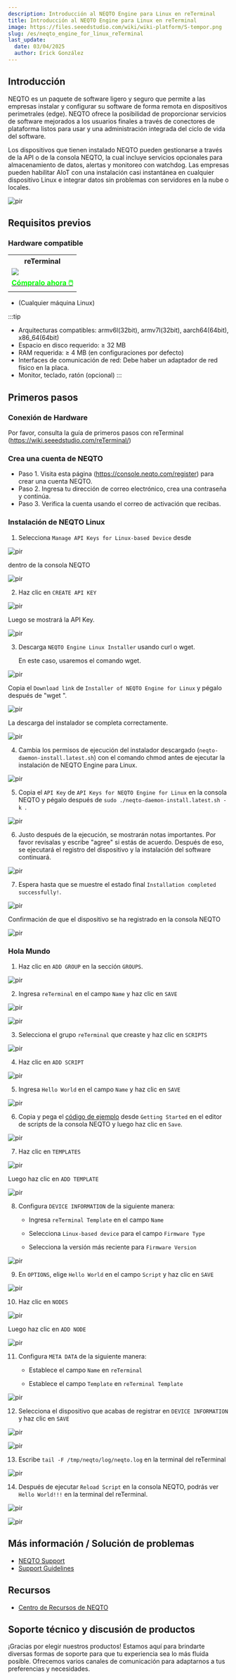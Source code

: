 ```yaml
---
description: Introducción al NEQTO Engine para Linux en reTerminal
title: Introducción al NEQTO Engine para Linux en reTerminal
image: https://files.seeedstudio.com/wiki/wiki-platform/S-tempor.png
slug: /es/neqto_engine_for_linux_reTerminal
last_update:
  date: 03/04/2025
  author: Erick González
---
```


## Introducción

NEQTO es un paquete de software ligero y seguro que permite a las empresas instalar y configurar su software de forma remota en dispositivos perimetrales (edge). NEQTO ofrece la posibilidad de proporcionar servicios de software mejorados a los usuarios finales a través de conectores de plataforma listos para usar y una administración integrada del ciclo de vida del software.

Los dispositivos que tienen instalado NEQTO pueden gestionarse a través de la API o de la consola NEQTO, la cual incluye servicios opcionales para almacenamiento de datos, alertas y monitoreo con watchdog. Las empresas pueden habilitar AIoT con una instalación casi instantánea en cualquier dispositivo Linux e integrar datos sin problemas con servidores en la nube o locales.

<p style={{textAlign: 'center'}}><img src="https://files.seeedstudio.com/wiki/wiki-ranger/Contributions/neqto_engine_for_linux_reTerminal/header-img_2x.png" alt="pir" width={600} height="auto" /></p>

## Requisitos previos

### Hardware compatible

<div class="table-center">
	<table class="table-nobg">
    <tr class="table-trnobg">
      <th class="table-trnobg">reTerminal</th>
		</tr>
    <tr class="table-trnobg"></tr>
		<tr class="table-trnobg">
			<td class="table-trnobg"><div style={{textAlign:'center'}}><img src="https://files.seeedstudio.com/wiki/ReTerminal/frigate/reterminal.png" style={{width:300, height:'auto'}}/></div></td>
		</tr>
    <tr class="table-trnobg"></tr>
		<tr class="table-trnobg">
			<td class="table-trnobg"><div class="get_one_now_container" style={{textAlign: 'center'}}><a class="get_one_now_item" href="https://www.seeedstudio.com/ReTerminal-with-CM4-p-4904.html?queryID=26220f25bcce77bc420c9c03059787c0&objectID=4904&indexName=bazaar_retailer_products" target="_blank">
              <strong><span><font color={'FFFFFF'} size={"4"}> Cómpralo ahora 🖱️</font></span></strong>
          </a></div></td>
        </tr>
    </table>
</div>

- (Cualquier máquina Linux)

:::tip
- Arquitecturas compatibles: armv6l(32bit), armv7l(32bit), aarch64(64bit), x86_64(64bit)
- Espacio en disco requerido: ≥ 32 MB
- RAM requerida: ≥ 4 MB (en configuraciones por defecto)
- Interfaces de comunicación de red: Debe haber un adaptador de red físico en la placa.
- Monitor, teclado, ratón (opcional)
:::

## Primeros pasos
### Conexión de Hardware
Por favor, consulta la guía de primeros pasos con reTerminal (https://wiki.seeedstudio.com/reTerminal/)

### Crea una cuenta de NEQTO
- Paso 1. Visita esta página (https://console.neqto.com/register) para crear una cuenta NEQTO.
- Paso 2. Ingresa tu dirección de correo electrónico, crea una contraseña y continúa.
- Paso 3. Verifica la cuenta usando el correo de activación que recibas.

### Instalación de NEQTO Linux

1. Selecciona `Manage API Keys for Linux-based Device` desde

<p style={{textAlign: 'center'}}><img src="https://files.seeedstudio.com/wiki/wiki-ranger/Contributions/neqto_engine_for_linux_reTerminal/65eee22eccae06004c6d9459.png" alt="pir" width={20} height="auto" /></p>

dentro de la consola NEQTO

<p style={{textAlign: 'center'}}><img src="https://files.seeedstudio.com/wiki/wiki-ranger/Contributions/neqto_engine_for_linux_reTerminal/65effd1accae06004c6d94a0.png" alt="pir" width={600} height="auto" /></p>

2. Haz clic en `CREATE API KEY`

<p style={{textAlign: 'center'}}><img src="https://files.seeedstudio.com/wiki/wiki-ranger/Contributions/neqto_engine_for_linux_reTerminal/65efff89ccae06004c6d94a6.png" alt="pir" width={600} height="auto" /></p>

Luego se mostrará la API Key.

<p style={{textAlign: 'center'}}><img src="https://files.seeedstudio.com/wiki/wiki-ranger/Contributions/neqto_engine_for_linux_reTerminal/65efff33ccae06004c6d94a5.png" alt="pir" width={600} height="auto" /></p>


3. Descarga `NEQTO Engine Linux Installer` usando curl o wget.

   En este caso, usaremos el comando wget.

<p style={{textAlign: 'center'}}><img src="https://files.seeedstudio.com/wiki/wiki-ranger/Contributions/neqto_engine_for_linux_reTerminal/65eeeaa3ccae06004c6d945d.png" alt="pir" width={600} height="auto" /></p>

Copia el `Download link` de `Installer of NEQTO Engine for Linux` y pégalo después de "wget ".

<p style={{textAlign: 'center'}}><img src="https://files.seeedstudio.com/wiki/wiki-ranger/Contributions/neqto_engine_for_linux_reTerminal/660fbce4ccae06004c6d9812.png" alt="pir" width={600} height="auto" /></p>

La descarga del instalador se completa correctamente.

<p style={{textAlign: 'center'}}><img src="https://files.seeedstudio.com/wiki/wiki-ranger/Contributions/neqto_engine_for_linux_reTerminal/660fbd0cccae06004c6d9813.png" alt="pir" width={600} height="auto" /></p>

4. Cambia los permisos de ejecución del instalador descargado (`neqto-daemon-install.latest.sh`) con el comando chmod antes de ejecutar la instalación de NEQTO Engine para Linux.

<p style={{textAlign: 'center'}}><img src="https://files.seeedstudio.com/wiki/wiki-ranger/Contributions/neqto_engine_for_linux_reTerminal/660fbd27ccae06004c6d9814.png" alt="pir" width={600} height="auto" /></p>


<!--<div style="page-break-before:always"></div>-->

5. Copia el `API Key` de `API Keys for NEQTO Engine for Linux` en la consola NEQTO y pégalo después de `sudo ./neqto-daemon-install.latest.sh -k `.

<p style={{textAlign: 'center'}}><img src="https://files.seeedstudio.com/wiki/wiki-ranger/Contributions/neqto_engine_for_linux_reTerminal/660fbd4dccae06004c6d9815.png" alt="pir" width={600} height="auto" /></p>


6. Justo después de la ejecución, se mostrarán notas importantes. Por favor revísalas y escribe "agree" si estás de acuerdo. Después de eso, se ejecutará el registro del dispositivo y la instalación del software continuará.

<p style={{textAlign: 'center'}}><img src="https://files.seeedstudio.com/wiki/wiki-ranger/Contributions/neqto_engine_for_linux_reTerminal/660fbd63ccae06004c6d9816.png" alt="pir" width={600} height="auto" /></p>

<!--<div style="page-break-before:always"></div>-->

7. Espera hasta que se muestre el estado final `Installation completed successfully!`.

<p style={{textAlign: 'center'}}><img src="https://files.seeedstudio.com/wiki/wiki-ranger/Contributions/neqto_engine_for_linux_reTerminal/660fbd7accae06004c6d9817.png" alt="pir" width={600} height="auto" /></p>

Confirmación de que el dispositivo se ha registrado en la consola NEQTO

<p style={{textAlign: 'center'}}><img src="https://files.seeedstudio.com/wiki/wiki-ranger/Contributions/neqto_engine_for_linux_reTerminal/660fbd9cccae06004c6d9819.png" alt="pir" width={600} height="auto" /></p>

<!--<div style="page-break-before:always"></div>-->

### Hola Mundo

1. Haz clic en `ADD GROUP` en la sección `GROUPS`.

<p style={{textAlign: 'center'}}><img src="https://files.seeedstudio.com/wiki/wiki-ranger/Contributions/neqto_engine_for_linux_reTerminal/660f9d61ccae06004c6d97b9.png" alt="pir" width={600} height="auto" /></p>

2. Ingresa `reTerminal` en el campo `Name` y haz clic en `SAVE`

<p style={{textAlign: 'center'}}><img src="https://files.seeedstudio.com/wiki/wiki-ranger/Contributions/neqto_engine_for_linux_reTerminal/660f9e99ccae06004c6d97bd.png" alt="pir" width={600} height="auto" /></p>

<p style={{textAlign: 'center'}}><img src="https://files.seeedstudio.com/wiki/wiki-ranger/Contributions/neqto_engine_for_linux_reTerminal/660f9ebbccae06004c6d97bf.png" alt="pir" width={600} height="auto" /></p>

<!--<div style="page-break-before:always"></div>-->

3. Selecciona el grupo `reTerminal` que creaste y haz clic en `SCRIPTS`

<p style={{textAlign: 'center'}}><img src="https://files.seeedstudio.com/wiki/wiki-ranger/Contributions/neqto_engine_for_linux_reTerminal/660fbde5ccae06004c6d981a.png" alt="pir" width={600} height="auto" /></p>

4. Haz clic en `ADD SCRIPT`

<p style={{textAlign: 'center'}}><img src="https://files.seeedstudio.com/wiki/wiki-ranger/Contributions/neqto_engine_for_linux_reTerminal/660fbe00ccae06004c6d981b.png" alt="pir" width={600} height="auto" /></p>

5. Ingresa `Hello World` en el campo `Name` y haz clic en `SAVE`

<p style={{textAlign: 'center'}}><img src="https://files.seeedstudio.com/wiki/wiki-ranger/Contributions/neqto_engine_for_linux_reTerminal/660fbe19ccae06004c6d981c.png" alt="pir" width={600} height="auto" /></p>

6. Copia y pega el [código de ejemplo](https://docs.neqto.com/docs/en/getting-started/tutorial-step1#sample-code) desde `Getting Started` en el editor de scripts de la consola NEQTO y luego haz clic en `Save`.

<p style={{textAlign: 'center'}}><img src="https://files.seeedstudio.com/wiki/wiki-ranger/Contributions/neqto_engine_for_linux_reTerminal/660fbe2bccae06004c6d981d.png" alt="pir" width={600} height="auto" /></p>

<!--<div style="page-break-before:always"></div>-->

7. Haz clic en `TEMPLATES`

<p style={{textAlign: 'center'}}><img src="https://files.seeedstudio.com/wiki/wiki-ranger/Contributions/neqto_engine_for_linux_reTerminal/660fbe46ccae06004c6d981e.png" alt="pir" width={600} height="auto" /></p>

Luego haz clic en `ADD TEMPLATE`

<p style={{textAlign: 'center'}}><img src="https://files.seeedstudio.com/wiki/wiki-ranger/Contributions/neqto_engine_for_linux_reTerminal/660fbe5dccae06004c6d981f.png" alt="pir" width={600} height="auto" /></p>

8. Configura `DEVICE INFORMATION` de la siguiente manera:

    - Ingresa `reTerminal Template` en el campo `Name`

    - Selecciona `Linux-based device` para el campo `Firmware Type`

    - Selecciona la versión más reciente para `Firmware Version`

<p style={{textAlign: 'center'}}><img src="https://files.seeedstudio.com/wiki/wiki-ranger/Contributions/neqto_engine_for_linux_reTerminal/660fbe7cccae06004c6d9820.png" alt="pir" width={600} height="auto" /></p>

<!--<div style="page-break-before:always"></div>-->

9. En `OPTIONS`, elige `Hello World` en el campo `Script` y haz clic en `SAVE`

<p style={{textAlign: 'center'}}><img src="https://files.seeedstudio.com/wiki/wiki-ranger/Contributions/neqto_engine_for_linux_reTerminal/660fbe98ccae06004c6d9821.png" alt="pir" width={600} height="auto" /></p>

10. Haz clic en `NODES`

<p style={{textAlign: 'center'}}><img src="https://files.seeedstudio.com/wiki/wiki-ranger/Contributions/neqto_engine_for_linux_reTerminal/660fbea7ccae06004c6d9823.png" alt="pir" width={600} height="auto" /></p>

Luego haz clic en `ADD NODE`

<p style={{textAlign: 'center'}}><img src="https://files.seeedstudio.com/wiki/wiki-ranger/Contributions/neqto_engine_for_linux_reTerminal/660fbeb4ccae06004c6d9824.png" alt="pir" width={600} height="auto" /></p>

<!--<div style="page-break-before:always"></div>-->

11. Configura `META DATA` de la siguiente manera:

    - Establece el campo `Name` en `reTerminal`

    - Establece el campo `Template` en `reTerminal Template`

<p style={{textAlign: 'center'}}><img src="https://files.seeedstudio.com/wiki/wiki-ranger/Contributions/neqto_engine_for_linux_reTerminal/660fbec5ccae06004c6d9825.png" alt="pir" width={600} height="auto" /></p>

12. Selecciona el dispositivo que acabas de registrar en `DEVICE INFORMATION` y haz clic en `SAVE`

<p style={{textAlign: 'center'}}><img src="https://files.seeedstudio.com/wiki/wiki-ranger/Contributions/neqto_engine_for_linux_reTerminal/660fca55ccae06004c6d982a.png" alt="pir" width={600} height="auto" /></p>

<p style={{textAlign: 'center'}}><img src="https://files.seeedstudio.com/wiki/wiki-ranger/Contributions/neqto_engine_for_linux_reTerminal/660fca62ccae06004c6d982b.png" alt="pir" width={600} height="auto" /></p>

13. Escribe `tail -F /tmp/neqto/log/neqto.log` en la terminal del reTerminal

<p style={{textAlign: 'center'}}><img src="https://files.seeedstudio.com/wiki/wiki-ranger/Contributions/neqto_engine_for_linux_reTerminal/660fbef2ccae06004c6d9826.png" alt="pir" width={600} height="auto" /></p>

<!--<div style="page-break-before:always"></div>-->

14. Después de ejecutar `Reload Script` en la consola NEQTO, podrás ver `Hello World!!!` en la terminal del reTerminal.

<p style={{textAlign: 'center'}}><img src="https://files.seeedstudio.com/wiki/wiki-ranger/Contributions/neqto_engine_for_linux_reTerminal/660fbf0dccae06004c6d9828.png" alt="pir" width={600} height="auto" /></p>

<p style={{textAlign: 'center'}}><img src="https://files.seeedstudio.com/wiki/wiki-ranger/Contributions/neqto_engine_for_linux_reTerminal/660fa3e0ccae06004c6d97e8.png" alt="pir" width={600} height="auto" /></p>

## Más información / Solución de problemas

- [NEQTO Support](https://support.neqto.com/hc/en-us)
- [Support Guidelines](https://docs.neqto.com/docs/en/neqto/support-guidelines)

## Recursos

- [Centro de Recursos de NEQTO](https://docs.neqto.com/docs/en/linux/software/requirements)

## Soporte técnico y discusión de productos

¡Gracias por elegir nuestros productos! Estamos aquí para brindarte diversas formas de soporte para que tu experiencia sea lo más fluida posible. Ofrecemos varios canales de comunicación para adaptarnos a tus preferencias y necesidades.

<div class="button_tech_support_container">
<a href="https://forum.seeedstudio.com/" class="button_forum"></a> 
<a href="https://www.seeedstudio.com/contacts" class="button_email"></a>
</div>

<div class="button_tech_support_container">
<a href="https://discord.gg/eWkprNDMU7" class="button_discord"></a> 
<a href="https://github.com/Seeed-Studio/wiki-documents/discussions/69" class="button_discussion"></a>
</div>
